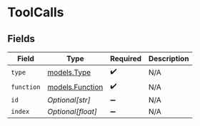 # ToolCalls


## Fields

| Field                                    | Type                                     | Required                                 | Description                              |
| ---------------------------------------- | ---------------------------------------- | ---------------------------------------- | ---------------------------------------- |
| `type`                                   | [models.Type](../models/type.md)         | :heavy_check_mark:                       | N/A                                      |
| `function`                               | [models.Function](../models/function.md) | :heavy_check_mark:                       | N/A                                      |
| `id`                                     | *Optional[str]*                          | :heavy_minus_sign:                       | N/A                                      |
| `index`                                  | *Optional[float]*                        | :heavy_minus_sign:                       | N/A                                      |